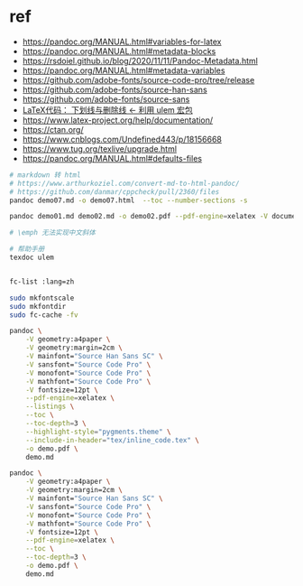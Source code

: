 # ref

- https://pandoc.org/MANUAL.html#variables-for-latex
- https://pandoc.org/MANUAL.html#metadata-blocks
- https://rsdoiel.github.io/blog/2020/11/11/Pandoc-Metadata.html
- https://pandoc.org/MANUAL.html#metadata-variables
- https://github.com/adobe-fonts/source-code-pro/tree/release
- https://github.com/adobe-fonts/source-han-sans
- https://github.com/adobe-fonts/source-sans
- [LaTeX代码： 下划线与删除线 ← 利用 ulem 宏包](https://blog.csdn.net/hnjzsyjyj/article/details/122923719)
- https://www.latex-project.org/help/documentation/
- https://ctan.org/
- https://www.cnblogs.com/Undefined443/p/18156668
- https://www.tug.org/texlive/upgrade.html
- https://pandoc.org/MANUAL.html#defaults-files

```sh
# markdown 转 html
# https://www.arthurkoziel.com/convert-md-to-html-pandoc/
# https://github.com/danmar/cppcheck/pull/2360/files
pandoc demo07.md -o demo07.html  --toc --number-sections -s

pandoc demo01.md demo02.md -o demo02.pdf --pdf-engine=xelatex -V documentclass="ctexrep" --table-of-contents --toc-depth=3 --number-sections  --include-in-header rewrite.tex --highlight-style pygments.theme --metadata-file=metadata.yml

# \emph 无法实现中文斜体

# 帮助手册
texdoc ulem


fc-list :lang=zh

sudo mkfontscale
sudo mkfontdir
sudo fc-cache -fv

pandoc \
    -V geometry:a4paper \
    -V geometry:margin=2cm \
    -V mainfont="Source Han Sans SC" \
    -V sansfont="Source Code Pro" \
    -V monofont="Source Code Pro" \
    -V mathfont="Source Code Pro" \
    -V fontsize=12pt \
    --pdf-engine=xelatex \
    --listings \
    --toc \
    --toc-depth=3 \
    --highlight-style="pygments.theme" \
    --include-in-header="tex/inline_code.tex" \
    -o demo.pdf \
    demo.md 

pandoc \
    -V geometry:a4paper \
    -V geometry:margin=2cm \
    -V mainfont="Source Han Sans SC" \
    -V sansfont="Source Code Pro" \
    -V monofont="Source Code Pro" \
    -V mathfont="Source Code Pro" \
    -V fontsize=12pt \
    --pdf-engine=xelatex \
    --toc \
    --toc-depth=3 \
    -o demo.pdf \
    demo.md 
```


